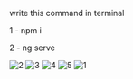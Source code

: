 

write this command in terminal 




1 -  npm i









2 -  ng serve 

![2](https://user-images.githubusercontent.com/107302134/209426082-894f2dff-4a76-4e92-a30d-10b10057748a.png)
![3](https://user-images.githubusercontent.com/107302134/209426087-b36fe82c-2d1f-410f-a100-ff1c930e4b88.png)
![4](https://user-images.githubusercontent.com/107302134/209426089-80a5cc94-fd3d-44b5-a057-7e95f1b052a6.png)
![5](https://user-images.githubusercontent.com/107302134/209426090-3c893c2c-fe88-4121-98f0-a8bec5dc979d.png)
![1](https://user-images.githubusercontent.com/107302134/209426091-cc938586-7df6-491a-b8a9-c0b5b44aa6fd.png)
